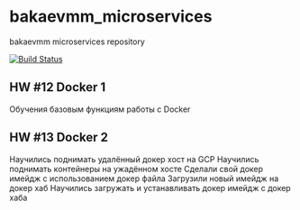 # bakaevmm_microservices
bakaevmm microservices repository

[![Build Status](https://travis-ci.com/Otus-DevOps-2018-09/bakaevmm_microservices.svg?branch=master)](https://travis-ci.com/Otus-DevOps-2018-09/bakaevmm_microservices)

## HW #12 Docker 1

Обучения базовым функциям работы с Docker


## HW #13 Docker 2

Научились поднимать удалённый докер хост на GCP 
Научились поднимать контейнеры на ужадённом хосте
Сделали свой докер имейдж с использованием докер файла
Загрузили новый имейдж на докер хаб
Научились загружать и устанавливать докер имейдж с докер хаба